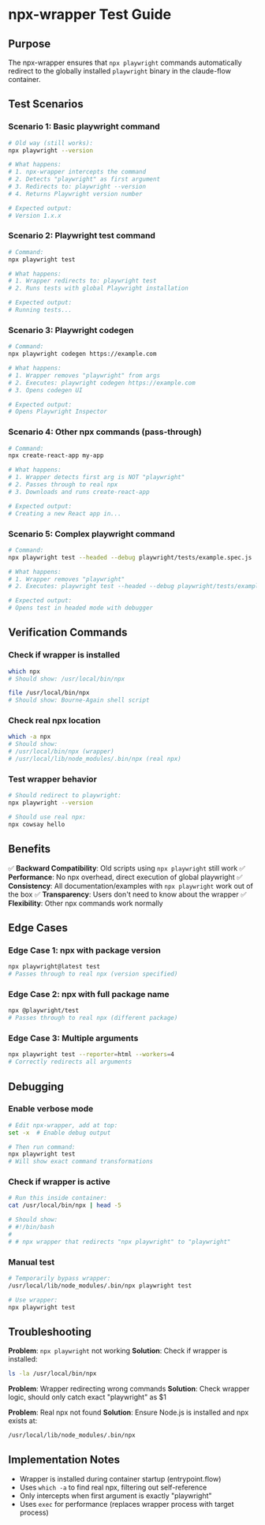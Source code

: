 # npx-wrapper Test Guide

## Purpose
The npx-wrapper ensures that `npx playwright` commands automatically redirect to the globally installed `playwright` binary in the claude-flow container.

## Test Scenarios

### Scenario 1: Basic playwright command
```bash
# Old way (still works):
npx playwright --version

# What happens:
# 1. npx-wrapper intercepts the command
# 2. Detects "playwright" as first argument
# 3. Redirects to: playwright --version
# 4. Returns Playwright version number

# Expected output:
# Version 1.x.x
```

### Scenario 2: Playwright test command
```bash
# Command:
npx playwright test

# What happens:
# 1. Wrapper redirects to: playwright test
# 2. Runs tests with global Playwright installation

# Expected output:
# Running tests...
```

### Scenario 3: Playwright codegen
```bash
# Command:
npx playwright codegen https://example.com

# What happens:
# 1. Wrapper removes "playwright" from args
# 2. Executes: playwright codegen https://example.com
# 3. Opens codegen UI

# Expected output:
# Opens Playwright Inspector
```

### Scenario 4: Other npx commands (pass-through)
```bash
# Command:
npx create-react-app my-app

# What happens:
# 1. Wrapper detects first arg is NOT "playwright"
# 2. Passes through to real npx
# 3. Downloads and runs create-react-app

# Expected output:
# Creating a new React app in...
```

### Scenario 5: Complex playwright command
```bash
# Command:
npx playwright test --headed --debug playwright/tests/example.spec.js

# What happens:
# 1. Wrapper removes "playwright"
# 2. Executes: playwright test --headed --debug playwright/tests/example.spec.js

# Expected output:
# Opens test in headed mode with debugger
```

## Verification Commands

### Check if wrapper is installed
```bash
which npx
# Should show: /usr/local/bin/npx

file /usr/local/bin/npx
# Should show: Bourne-Again shell script
```

### Check real npx location
```bash
which -a npx
# Should show:
# /usr/local/bin/npx (wrapper)
# /usr/local/lib/node_modules/.bin/npx (real npx)
```

### Test wrapper behavior
```bash
# Should redirect to playwright:
npx playwright --version

# Should use real npx:
npx cowsay hello
```

## Benefits

✅ **Backward Compatibility**: Old scripts using `npx playwright` still work
✅ **Performance**: No npx overhead, direct execution of global playwright
✅ **Consistency**: All documentation/examples with `npx playwright` work out of the box
✅ **Transparency**: Users don't need to know about the wrapper
✅ **Flexibility**: Other npx commands work normally

## Edge Cases

### Edge Case 1: npx with package version
```bash
npx playwright@latest test
# Passes through to real npx (version specified)
```

### Edge Case 2: npx with full package name
```bash
npx @playwright/test
# Passes through to real npx (different package)
```

### Edge Case 3: Multiple arguments
```bash
npx playwright test --reporter=html --workers=4
# Correctly redirects all arguments
```

## Debugging

### Enable verbose mode
```bash
# Edit npx-wrapper, add at top:
set -x  # Enable debug output

# Then run command:
npx playwright test
# Will show exact command transformations
```

### Check if wrapper is active
```bash
# Run this inside container:
cat /usr/local/bin/npx | head -5

# Should show:
# #!/bin/bash
#
# # npx wrapper that redirects "npx playwright" to "playwright"
```

### Manual test
```bash
# Temporarily bypass wrapper:
/usr/local/lib/node_modules/.bin/npx playwright test

# Use wrapper:
npx playwright test
```

## Troubleshooting

**Problem**: `npx playwright` not working
**Solution**: Check if wrapper is installed:
```bash
ls -la /usr/local/bin/npx
```

**Problem**: Wrapper redirecting wrong commands
**Solution**: Check wrapper logic, should only catch exact "playwright" as $1

**Problem**: Real npx not found
**Solution**: Ensure Node.js is installed and npx exists at:
```bash
/usr/local/lib/node_modules/.bin/npx
```

## Implementation Notes

- Wrapper is installed during container startup (entrypoint.flow)
- Uses `which -a` to find real npx, filtering out self-reference
- Only intercepts when first argument is exactly "playwright"
- Uses `exec` for performance (replaces wrapper process with target process)
